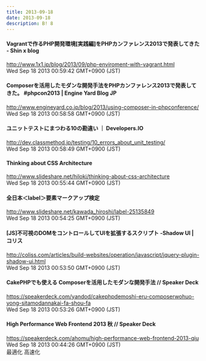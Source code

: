 ```yaml
---
title: 2013-09-18
date: 2013-09-18
description: B! 8
---
```


#### Vagrantで作るPHP開発環境[実践編]をPHPカンファレンス2013で発表してきた - Shin x blog
http://www.1x1.jp/blog/2013/09/php-enviroment-with-vagrant.html<br>
Wed Sep 18 2013 00:59:42 GMT+0900 (JST)<br>


#### Composerを活用したモダンな開発手法をPHPカンファレンス2013で発表してきた。 #phpcon2013 | Engine Yard Blog JP
http://www.engineyard.co.jp/blog/2013/using-composer-in-phpconference/<br>
Wed Sep 18 2013 00:58:58 GMT+0900 (JST)<br>


#### ユニットテストにまつわる10の勘違い ｜ Developers.IO
http://dev.classmethod.jp/testing/10_errors_about_unit_testing/<br>
Wed Sep 18 2013 00:58:49 GMT+0900 (JST)<br>


#### Thinking about CSS Architecture
http://www.slideshare.net/hiloki/thinking-about-css-architecture<br>
Wed Sep 18 2013 00:55:44 GMT+0900 (JST)<br>


#### 全日本＜label＞要素マークアップ検定
http://www.slideshare.net/kawada_hiroshi/label-25135849<br>
Wed Sep 18 2013 00:54:25 GMT+0900 (JST)<br>


####   [JS]不可視のDOMをコントロールしてUIを拡張するスクリプト -Shadow UI | コリス
http://coliss.com/articles/build-websites/operation/javascript/jquery-plugin-shadow-ui.html<br>
Wed Sep 18 2013 00:53:50 GMT+0900 (JST)<br>


#### CakePHPでも使える Composerを活用したモダンな開発手法 // Speaker Deck
https://speakerdeck.com/yandod/cakephpdemoshi-eru-composerwohuo-yong-sitamodannakai-fa-shou-fa<br>
Wed Sep 18 2013 00:53:26 GMT+0900 (JST)<br>


#### High Performance Web Frontend 2013 秋 // Speaker Deck
https://speakerdeck.com/ahomu/high-performance-web-frontend-2013-qiu<br>
Wed Sep 18 2013 00:44:26 GMT+0900 (JST)<br>
最適化 高速化


